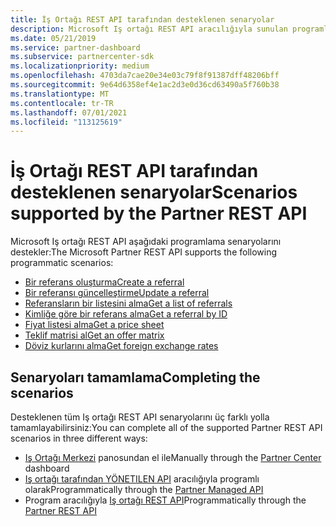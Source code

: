 ```yaml
---
title: İş Ortağı REST API tarafından desteklenen senaryolar
description: Microsoft Iş ortağı REST API aracılığıyla sunulan programlama senaryoları.
ms.date: 05/21/2019
ms.service: partner-dashboard
ms.subservice: partnercenter-sdk
ms.localizationpriority: medium
ms.openlocfilehash: 4703da7cae20e34e03c79f8f91387dff48206bff
ms.sourcegitcommit: 9e64d6358ef4e1ac2d3e0d36cd63490a5f760b38
ms.translationtype: MT
ms.contentlocale: tr-TR
ms.lasthandoff: 07/01/2021
ms.locfileid: "113125619"
---
```

# <a name="scenarios-supported-by-the-partner-rest-api"></a><span data-ttu-id="8435c-103">İş Ortağı REST API tarafından desteklenen senaryolar</span><span class="sxs-lookup"><span data-stu-id="8435c-103">Scenarios supported by the Partner REST API</span></span>

<span data-ttu-id="8435c-104">Microsoft Iş ortağı REST API aşağıdaki programlama senaryolarını destekler:</span><span class="sxs-lookup"><span data-stu-id="8435c-104">The Microsoft Partner REST API supports the following programmatic scenarios:</span></span>

* [<span data-ttu-id="8435c-105">Bir referans oluşturma</span><span class="sxs-lookup"><span data-stu-id="8435c-105">Create a referral</span></span>](create-a-referral.md)
* [<span data-ttu-id="8435c-106">Bir referansı güncelleştirme</span><span class="sxs-lookup"><span data-stu-id="8435c-106">Update a referral</span></span>](update-a-referral.md)
* [<span data-ttu-id="8435c-107">Referansların bir listesini alma</span><span class="sxs-lookup"><span data-stu-id="8435c-107">Get a list of referrals</span></span>](get-a-list-of-referrals.md)
* [<span data-ttu-id="8435c-108">Kimliğe göre bir referans alma</span><span class="sxs-lookup"><span data-stu-id="8435c-108">Get a referral by ID</span></span>](get-a-referral-by-id.md)
* [<span data-ttu-id="8435c-109">Fiyat listesi alma</span><span class="sxs-lookup"><span data-stu-id="8435c-109">Get a price sheet</span></span>](get-a-price-sheet.md)
* [<span data-ttu-id="8435c-110">Teklif matrisi al</span><span class="sxs-lookup"><span data-stu-id="8435c-110">Get an offer matrix</span></span>](get-an-offer-matrix.md)
* [<span data-ttu-id="8435c-111">Döviz kurlarını alma</span><span class="sxs-lookup"><span data-stu-id="8435c-111">Get foreign exchange rates</span></span>](get-foreign-exchange-rates.md)

## <a name="completing-the-scenarios"></a><span data-ttu-id="8435c-112">Senaryoları tamamlama</span><span class="sxs-lookup"><span data-stu-id="8435c-112">Completing the scenarios</span></span>

<span data-ttu-id="8435c-113">Desteklenen tüm Iş ortağı REST API senaryolarını üç farklı yolla tamamlayabilirsiniz:</span><span class="sxs-lookup"><span data-stu-id="8435c-113">You can complete all of the supported Partner REST API scenarios in three different ways:</span></span>

* <span data-ttu-id="8435c-114">[Iş Ortağı Merkezi](https://go.microsoft.com/fwlink/p/?LinkId=620294) panosundan el ile</span><span class="sxs-lookup"><span data-stu-id="8435c-114">Manually through the [Partner Center](https://go.microsoft.com/fwlink/p/?LinkId=620294) dashboard</span></span>
* <span data-ttu-id="8435c-115">[Iş ortağı tarafından YÖNETILEN API](https://docs.microsoft.com/partner-center/develop/partner-center-managed-api) aracılığıyla programlı olarak</span><span class="sxs-lookup"><span data-stu-id="8435c-115">Programmatically through the [Partner Managed API](https://docs.microsoft.com/partner-center/develop/partner-center-managed-api)</span></span>
* <span data-ttu-id="8435c-116">Program aracılığıyla [Iş ortağı REST API](https://docs.microsoft.com/partner-center/develop/partner-center-rest-api-reference)</span><span class="sxs-lookup"><span data-stu-id="8435c-116">Programmatically through the [Partner REST API](https://docs.microsoft.com/partner-center/develop/partner-center-rest-api-reference)</span></span>
